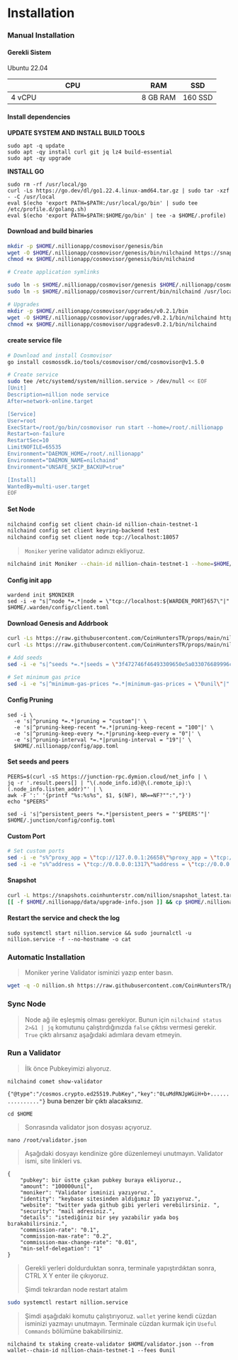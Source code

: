 # Installation

### Manual Installation <a href="#installation" id="installation"></a>

#### Gerekli Sistem <a href="#install-dependencies" id="install-dependencies"></a>

Ubuntu 22.04

<table><thead><tr><th width="279">CPU</th><th>RAM</th><th>SSD</th></tr></thead><tbody><tr><td>4 vCPU</td><td>8 GB RAM</td><td>160 SSD</td></tr></tbody></table>

#### Install dependencies <a href="#install-dependencies" id="install-dependencies"></a>

**UPDATE SYSTEM AND INSTALL BUILD TOOLS**

```
sudo apt -q update
sudo apt -qy install curl git jq lz4 build-essential
sudo apt -qy upgrade
```

**INSTALL GO**

```
sudo rm -rf /usr/local/go
curl -Ls https://go.dev/dl/go1.22.4.linux-amd64.tar.gz | sudo tar -xzf - -C /usr/local
eval $(echo 'export PATH=$PATH:/usr/local/go/bin' | sudo tee /etc/profile.d/golang.sh)
eval $(echo 'export PATH=$PATH:$HOME/go/bin' | tee -a $HOME/.profile)
```

#### Download and build binaries <a href="#download-and-build-binaries" id="download-and-build-binaries"></a>

```bash
mkdir -p $HOME/.nillionapp/cosmovisor/genesis/bin
wget -O $HOME/.nillionapp/cosmovisor/genesis/bin/nilchaind https://snapshots.kjnodes.com/nillion-testnet/nilchaind-v0.2.1-linux-amd64
chmod +x $HOME/.nillionapp/cosmovisor/genesis/bin/nilchaind

# Create application symlinks

sudo ln -s $HOME/.nillionapp/cosmovisor/genesis $HOME/.nillionapp/cosmovisor/current -f
sudo ln -s $HOME/.nillionapp/cosmovisor/current/bin/nilchaind /usr/local/bin/nilchaind -f

# Upgrades
mkdir -p $HOME/.nillionapp/cosmovisor/upgrades/v0.2.1/bin
wget -O $HOME/.nillionapp/cosmovisor/upgrades/v0.2.1/bin/nilchaind https://snapshots.kjnodes.com/nillion-testnet/nilchaind-v0.2.1-linux-amd64
chmod +x $HOME/.nillionapp/cosmovisor/upgradesv0.2.1/bin/nilchaind
```

#### create service file

```bash
# Download and install Cosmovisor
go install cosmossdk.io/tools/cosmovisor/cmd/cosmovisor@v1.5.0

# Create service
sudo tee /etc/systemd/system/nillion.service > /dev/null << EOF
[Unit]
Description=nillion node service
After=network-online.target

[Service]
User=root
ExecStart=/root/go/bin/cosmovisor run start --home=/root/.nillionapp
Restart=on-failure
RestartSec=10
LimitNOFILE=65535
Environment="DAEMON_HOME=/root/.nillionapp"
Environment="DAEMON_NAME=nilchaind"
Environment="UNSAFE_SKIP_BACKUP=true"

[Install]
WantedBy=multi-user.target
EOF
```

#### Set Node

```bash
nilchaind config set client chain-id nillion-chain-testnet-1
nilchaind config set client keyring-backend test
nilchaind config set client node tcp://localhost:18057
```

> `Moniker` yerine validator adınızı ekliyoruz.

```bash
nilchaind init Moniker --chain-id nillion-chain-testnet-1 --home=$HOME/.nillionapp
```

#### Config init app

```
wardend init $MONIKER
sed -i -e "s|^node *=.*|node = \"tcp://localhost:${WARDEN_PORT}657\"|" $HOME/.warden/config/client.toml
```

#### Download Genesis and Addrbook

```bash
curl -Ls https://raw.githubusercontent.com/CoinHuntersTR/props/main/nillion/genesis.json > $HOME/.nillionapp/config/genesis.json
curl -Ls https://raw.githubusercontent.com/CoinHuntersTR/props/main/nillion/addrbook.json > $HOME/.nillionapp/config/addrbook.json

# Add seeds
sed -i -e "s|^seeds *=.*|seeds = \"3f472746f46493309650e5a033076689996c8881@nillion-testnet.rpc.kjnodes.com:18059\"|" $HOME/.nillionapp/config/config.toml

# Set minimum gas price
sed -i -e "s|^minimum-gas-prices *=.*|minimum-gas-prices = \"0unil\"|" $HOME/.nillionapp/config/app.toml
```

#### Config Pruning

```
sed -i \
  -e 's|^pruning *=.*|pruning = "custom"|' \
  -e 's|^pruning-keep-recent *=.*|pruning-keep-recent = "100"|' \
  -e 's|^pruning-keep-every *=.*|pruning-keep-every = "0"|' \
  -e 's|^pruning-interval *=.*|pruning-interval = "19"|' \
  $HOME/.nillionapp/config/app.toml
```

#### Set seeds and peers

```
PEERS=$(curl -sS https://junction-rpc.dymion.cloud/net_info | \
jq -r '.result.peers[] | "\(.node_info.id)@\(.remote_ip):\(.node_info.listen_addr)"' | \
awk -F ':' '{printf "%s:%s%s", $1, $(NF), NR==NF?"":","}')
echo "$PEERS"

sed -i 's|^persistent_peers *=.*|persistent_peers = "'$PEERS'"|' $HOME/.junction/config/config.toml
```

#### Custom Port

```bash
# Set custom ports
sed -i -e "s%^proxy_app = \"tcp://127.0.0.1:26658\"%proxy_app = \"tcp://127.0.0.1:18058\"%; s%^laddr = \"tcp://127.0.0.1:26657\"%laddr = \"tcp://127.0.0.1:18057\"%; s%^pprof_laddr = \"localhost:6060\"%pprof_laddr = \"localhost:18060\"%; s%^laddr = \"tcp://0.0.0.0:26656\"%laddr = \"tcp://0.0.0.0:18056\"%; s%^prometheus_listen_addr = \":26660\"%prometheus_listen_addr = \":18066\"%" $HOME/.nillionapp/config/config.toml
sed -i -e "s%^address = \"tcp://0.0.0.0:1317\"%address = \"tcp://0.0.0.0:18017\"%; s%^address = \":8080\"%address = \":18080\"%; s%^address = \"0.0.0.0:9090\"%address = \"0.0.0.0:18090\"%; s%^address = \"0.0.0.0:9091\"%address = \"0.0.0.0:18091\"%; s%:8545%:18045%; s%:8546%:18046%; s%:6065%:18065%" $HOME/.nillionapp/config/app.toml
```

#### Snapshot

```bash
curl -L https://snapshots.coinhunterstr.com/nillion/snapshot_latest.tar.lz4 | tar -Ilz4 -xf - -C $HOME/.nillionapp
[[ -f $HOME/.nillionapp/data/upgrade-info.json ]] && cp $HOME/.nillionapp/data/upgrade-info.json $HOME/.nillionapp/cosmovisor/genesis/upgrade-info.json
```

#### Restart the service and check the log <a href="#restart-the-service-and-check-the-log" id="restart-the-service-and-check-the-log"></a>

```
sudo systemctl start nillion.service && sudo journalctl -u nillion.service -f --no-hostname -o cat
```

### Automatic Installation <a href="#auto-installation" id="auto-installation"></a>

> Moniker yerine Validator isminizi yazıp enter basın.

```bash
wget -q -O nillion.sh https://raw.githubusercontent.com/CoinHuntersTR/props/main/AutoInstall/nillion.sh && chmod +x nillion.sh && ./nillion.sh
```

### Sync Node

> Node ağ ile eşleşmiş olması gerekiyor. Bunun için `nilchaind status 2>&1 | jq` komutunu çalıştırdığınızda `false` çıktısı vermesi gerekir. `True` çıktı alırsanız aşağıdaki adımlara devam etmeyin.

### Run a Validator

> İlk önce Pubkeyimizi alıyoruz.

```
nilchaind comet show-validator
```

`{"@type":"/cosmos.crypto.ed25519.PubKey","key":"0LuMdRNJpWGiH+b+................"}` buna benzer bir çıktı alacaksınız.

```
cd $HOME
```

> Sonrasında validator json dosyası açıyoruz.

```
nano /root/validator.json
```

> Aşağıdaki dosyayı kendinize göre düzenlemeyi unutmayın. Validator ismi, site linkleri vs.

```
{
	"pubkey": bir üstte çıkan pubkey buraya ekliyoruz.,
	"amount": "100000unil",
	"moniker": "Validator isminizi yazıyoruz.",
	"identity": "keybase sitesinden aldığımız ID yazıyoruz.",
	"website": "twitter yada github gibi yerleri verebilirsiniz. ",
	"security": "mail adresiniz.",
	"details": "istediğiniz bir şey yazabilir yada boş bırakabilirsiniz.",
	"commission-rate": "0.1",
	"commission-max-rate": "0.2",
	"commission-max-change-rate": "0.01",
	"min-self-delegation": "1"
}
```

> &#x20;Gerekli yerleri doldurduktan sonra, terminale yapıştırdıktan sonra, CTRL X Y enter ile çıkıyoruz.
>
> Şimdi tekrardan node restart atalım

```bash
sudo systemctl restart nillion.service
```

> Şimdi aşağıdaki komutu çalıştırıyoruz. `wallet` yerine kendi cüzdan isminizi yazmayı unutmayın. Terminale cüzdan kurmak için `Useful Commands` bölümüne bakabilirsiniz.

```
nilchaind tx staking create-validator $HOME/validator.json --from wallet--chain-id nillion-chain-testnet-1 --fees 0unil
```
